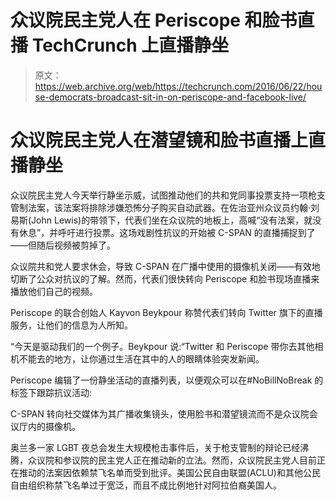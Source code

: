# 众议院民主党人在 Periscope 和脸书直播 TechCrunch 上直播静坐

> 原文：<https://web.archive.org/web/https://techcrunch.com/2016/06/22/house-democrats-broadcast-sit-in-on-periscope-and-facebook-live/>

# 众议院民主党人在潜望镜和脸书直播上直播静坐

众议院民主党人今天举行静坐示威，试图推动他们的共和党同事投票支持一项枪支管制法案，该法案将排除涉嫌恐怖分子购买自动武器。在佐治亚州众议员约翰·刘易斯(John Lewis)的带领下，代表们坐在众议院的地板上，高喊“没有法案，就没有休息”，并呼吁进行投票。这场戏剧性抗议的开始被 C-SPAN 的直播捕捉到了——但随后视频被剪掉了。

众议院共和党人要求休会，导致 C-SPAN 在广播中使用的摄像机关闭——有效地切断了公众对抗议的了解。然而，代表们很快转向 Periscope 和脸书现场直播来播放他们自己的视频。

Periscope 的联合创始人 Kayvon Beykpour 称赞代表们转向 Twitter 旗下的直播服务，让他们的信息为人所知。

“今天是驱动我们的一个例子。Beykpour 说:“Twitter 和 Periscope 带你去其他相机不能去的地方，让你通过生活在其中的人的眼睛体验突发新闻。

Periscope 编辑了一份静坐活动的直播列表，以便观众可以在#NoBillNoBreak 的标签下跟踪抗议活动:

C-SPAN 转向社交媒体为其广播收集镜头，使用脸书和潜望镜流而不是众议院会议厅内的摄像机。

奥兰多一家 LGBT 夜总会发生大规模枪击事件后，关于枪支管制的辩论已经沸腾，众议院和参议院的民主党人正在推动新的立法。然而，众议院民主党人目前正在推动的法案因依赖禁飞名单而受到批评。美国公民自由联盟(ACLU)和其他公民自由组织称禁飞名单过于宽泛，而且不成比例地针对阿拉伯裔美国人。